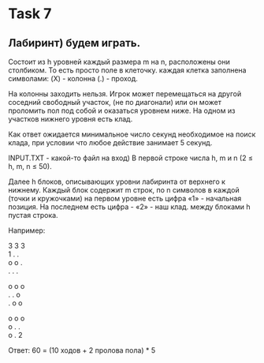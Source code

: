 # Task 7

## Лабиринт) будем играть.

Состоит из h уровней каждый размера m на n, расположены они столбиком.
То есть просто поле в клеточку. каждая клетка заполнена символами:
(X) - колонна
(.) - проход.

На колонны заходить нельзя.
Игрок может перемещаться на другой соседний свободный участок,
(не по диагонали) или он может проломить пол под собой и оказаться
уровнем ниже. На одном из участков нижнего уровня есть клад.

Как ответ ожидается минимальное число секунд необходимое на поиск клада,
при условии что любое действие занимает 5 секунд.


INPUT.TXT - какой-то файл на вход)
В первой строке числа h, m и n  (2 ≤ h, m, n ≤ 50).

Далее h блоков, описывающих уровни лабиринта от верхнего к нижнему.
Каждый блок содержит m строк, по n символов в каждой (точки и кружочками)
на первом уровне есть цифра «1» - начальная позиция. На последнем есть цифра - «2» - наш клад.
между блоками h пустая строка.


Например:

3 3 3 \
1 . . \
o o . \
. . . 

o o o \
. . o \
. o o 

o o o \
o . . \
o . 2 

Ответ: 60 = (10 ходов + 2 пролова пола) * 5